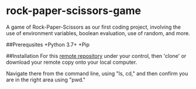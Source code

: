 # rock-paper-scissors-game
A game of Rock-Paper-Scissors as our first coding project, involving the use of environment variables, boolean evaluation, use of random, and more.

##Prerequsites
+Python 3.7+
+Pip

##Installation
For this [remote repository](link) under your control, then 'clone' or download your remote copy onto your local computer.

Navigate there from the command line, using "ls, cd," and then confirm you are in the right area using "pwd."

